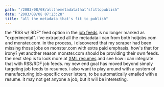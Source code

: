 ```yaml
---
path: "/2003/08/08/allthemetadatathat'sfittopublish" 
date: "2003/08/08 07:13:28" 
title: "all the metadata that's fit to publish" 
---
```

the "RSS w/ RDF" feed option in the <a href="http://weblog.randomchaos.com/jobfeeds.php">job feeds</a> is no longer marked as "experimental". i've extracted all the metadata i can from both hotjobs.com and monster.com. in the process, i discovered that my scraper had been missing those jobs on monster.com with extra paid emphasis. how's that for irony? yet another reason monster.com should be providing their own feeds.<br>the next step is to look more at <a href="http://xmlresume.sourceforge.net/">XML resumes</a> and see how i can integrate that with RSS/RDF job feeds. my new end goal has moved beyond simply targeting job feeds to resumes. i also want to play around with a system of manufacturing job-specific cover letters, to be automatically emailed with a resume. it may not get anyone a job, but it will be interesting.